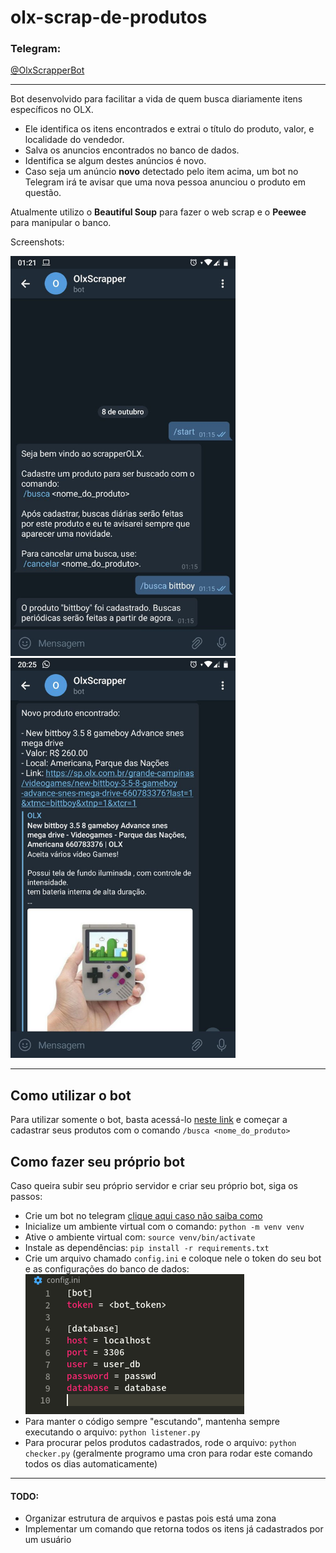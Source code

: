 # olx-scrap-de-produtos

### Telegram:
[@OlxScrapperBot](https://t.me/OlxScrapperBot)

--------------------

Bot desenvolvido para facilitar a vida de quem busca diariamente itens específicos no OLX.

- Ele identifica os itens encontrados e extrai o título do produto, valor, e localidade do vendedor.
- Salva os anuncios encontrados no banco de dados.
- Identifica se algum destes anúncios é novo.
- Caso seja um anúncio **novo** detectado pelo item acima, um bot no Telegram irá te avisar que uma nova pessoa anunciou o produto em questão.

Atualmente utilizo o **Beautiful Soup** para fazer o web scrap e o **Peewee** para manipular o banco.

Screenshots:

<img src="https://github.com/Doc-McCoy/olx-scrap-de-produtos/blob/master/screenshots/screenshot_01.jpg" width="360" height="640"/>

<img src="https://github.com/Doc-McCoy/olx-scrap-de-produtos/blob/master/screenshots/screenshot_02.jpg" width="360" height="640"/>

-------------------------------

## Como utilizar o bot
Para utilizar somente o bot, basta acessá-lo [neste link](https://t.me/OlxScrapperBot) e começar a cadastrar seus produtos com o comando `/busca <nome_do_produto>`

## Como fazer seu próprio bot
Caso queira subir seu próprio servidor e criar seu próprio bot, siga os passos:

- Crie um bot no telegram [clique aqui caso não saiba como](https://core.telegram.org/bots#3-how-do-i-create-a-bot)
- Inicialize um ambiente virtual com o comando: `python -m venv venv`
- Ative o ambiente virtual com: `source venv/bin/activate`
- Instale as dependências: `pip install -r requirements.txt`
- Crie um arquivo chamado `config.ini` e coloque nele o token do seu bot e as configurações do banco de dados:
![config.ini](https://github.com/Doc-McCoy/olx-scrap-de-produtos/blob/master/screenshots/config.png)
- Para manter o código sempre "escutando", mantenha sempre executando o arquivo: `python listener.py`
- Para procurar pelos produtos cadastrados, rode o arquivo: `python checker.py` (geralmente programo uma cron para rodar este comando todos os dias automaticamente)

-------------------------------

#### TODO:
- Organizar estrutura de arquivos e pastas pois está uma zona
- Implementar um comando que retorna todos os itens já cadastrados por um usuário
